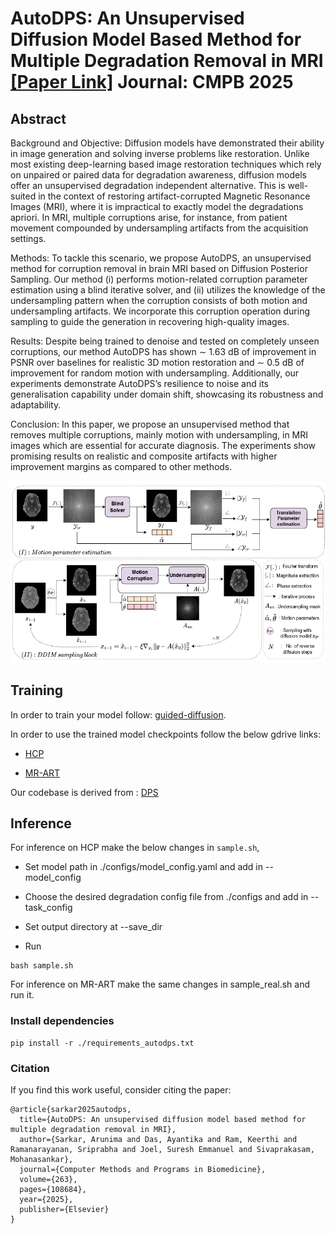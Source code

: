 # AutoDPS: An Unsupervised Diffusion Model Based Method for Multiple Degradation Removal in MRI [[Paper Link]](https://www.sciencedirect.com/science/article/abs/pii/S0169260725001014) Journal: CMPB 2025


## Abstract
Background and Objective: Diffusion models have demonstrated their ability in image generation and solving inverse problems like restoration. Unlike most existing deep-learning based image restoration techniques which rely on unpaired or paired data for degradation awareness, diffusion models offer an unsupervised degradation independent alternative. This is well-suited in the
context of restoring artifact-corrupted Magnetic Resonance Images (MRI), where it is impractical to exactly model the degradations apriori. In MRI, multiple corruptions arise, for instance, from patient movement compounded by undersampling artifacts from the acquisition settings.

Methods: To tackle this scenario, we propose AutoDPS, an unsupervised method for corruption removal in brain MRI based on Diffusion Posterior Sampling. Our method (i) performs motion-related corruption parameter estimation using a blind iterative solver, and (ii) utilizes the knowledge of the undersampling pattern when the corruption consists of both motion and undersampling artifacts. We incorporate this corruption operation during sampling to guide the generation in recovering high-quality images.

Results: Despite being trained to denoise and tested on completely unseen corruptions, our method AutoDPS has shown ∼ 1.63 dB of improvement in PSNR over baselines for realistic 3D motion restoration and ∼ 0.5 dB of improvement for random motion with undersampling. Additionally, our experiments demonstrate AutoDPS’s resilience to noise and its generalisation capability under domain shift, showcasing its robustness and adaptability.

Conclusion: In this paper, we propose an unsupervised method that removes multiple corruptions, mainly motion with undersampling, in MRI images which are essential for accurate diagnosis. The experiments show promising results on realistic and composite artifacts with higher improvement margins as compared to other methods.

![cover-img](./figures/concept_diag.jpg)


## Training
In order to train your model follow: [guided-diffusion](https://github.com/openai/guided-diffusion).

In order to use the trained model checkpoints follow the below gdrive links:

- [HCP](https://drive.google.com/file/d/1OCCsC4u-7nOfDps4_bb9deuv4OMpgEBq/view?usp=sharing)

- [MR-ART](https://drive.google.com/file/d/1w3o1S9le-i0_4tgj28f7PfUqYTVrhFJa/view?usp=sharing)

Our codebase is derived from : [DPS](https://github.com/DPS2022/diffusion-posterior-sampling)

## Inference
For inference on HCP make the below changes in ```sample.sh```,

- Set model path in ./configs/model_config.yaml and add in  --model_config

- Choose the desired degradation config file from ./configs and add in --task_config

- Set output directory at --save_dir
        
- Run 
```
bash sample.sh
```
For inference on MR-ART make the same changes in sample_real.sh and run it.

### Install dependencies

```
pip install -r ./requirements_autodps.txt
```

### Citation
If you find this work useful, consider citing the paper:

```
@article{sarkar2025autodps,
  title={AutoDPS: An unsupervised diffusion model based method for multiple degradation removal in MRI},
  author={Sarkar, Arunima and Das, Ayantika and Ram, Keerthi and Ramanarayanan, Sriprabha and Joel, Suresh Emmanuel and Sivaprakasam, Mohanasankar},
  journal={Computer Methods and Programs in Biomedicine},
  volume={263},
  pages={108684},
  year={2025},
  publisher={Elsevier}
}
```

